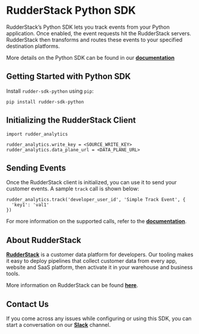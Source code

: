 # RudderStack Python SDK

RudderStack’s Python SDK lets you track events from your Python application. Once enabled, the event requests hit the RudderStack servers. RudderStack then transforms and routes these events to your specified destination platforms.

More details on the Python SDK can be found in our [**documentation**](https://docs.rudderstack.com/stream-sources/rudderstack-sdk-integration-guides/rudderstack-python-sdk)

## Getting Started with Python SDK

Install `rudder-sdk-python` using `pip`:

```
pip install rudder-sdk-python
```

## Initializing the RudderStack Client

```
import rudder_analytics

rudder_analytics.write_key = <SOURCE_WRITE_KEY>
rudder_analytics.data_plane_url = <DATA_PLANE_URL>
```

## Sending Events

Once the RudderStack client is initialized, you can use it to send your customer events. A sample `track` call is shown below:

```
rudder_analytics.track('developer_user_id', 'Simple Track Event', {
  'key1': 'val1'
})
```

For more information on the supported calls, refer to the [**documentation**](https://docs.rudderstack.com/stream-sources/rudderstack-sdk-integration-guides/rudderstack-python-sdk#sending-events-from-rudderstack).

## About RudderStack

[**RudderStack**](https://rudderstack.com/) is a customer data platform for developers.  Our tooling makes it easy to deploy pipelines that collect customer data from every app, website and SaaS platform, then activate it in your warehouse and business tools.

More information on RudderStack can be found [**here**](https://github.com/rudderlabs/rudder-server).

## Contact Us

If you come across any issues while configuring or using this SDK, you can start a conversation on our [**Slack**](https://resources.rudderstack.com/join-rudderstack-slack) channel.
